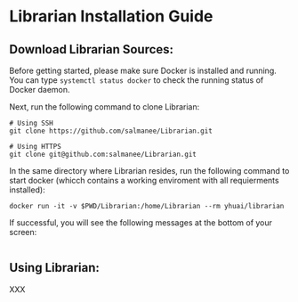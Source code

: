 
# Librarian Installation Guide #

## Download Librarian Sources: ##
Before getting started, please make sure Docker is installed and running. You can type ```systemctl status docker``` to check the running status of Docker daemon.

Next, run the following command to clone Librarian:
```
# Using SSH
git clone https://github.com/salmanee/Librarian.git

# Using HTTPS
git clone git@github.com:salmanee/Librarian.git
```
In the same directory where Librarian resides, run the following command to start docker (whicch contains a working enviroment with all requierments installed):
```
docker run -it -v $PWD/Librarian:/home/Librarian --rm yhuai/librarian
```

If successful,  you will see the following messages at the bottom of your screen:
```

```

## Using Librarian: ##

XXX
